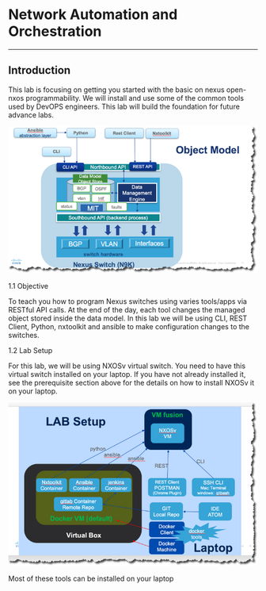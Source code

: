 # Network Automation and Orchestration

 ----


## Introduction
This lab is focusing on getting you started with the basic on nexus open-nxos  programmability.  We will install and use some of the common tools used by DevOPS engineers.  This lab will build the foundation for future advance labs.


![intro](/images/lab-2.png)



1.1 Objective

To teach you how to program Nexus switches using varies tools/apps via RESTful API calls.  At the end of the day, each tool changes the managed object stored inside the data model.  In this lab we will be using CLI, REST Client, Python, nxtoolkit and ansible to make configuration changes to the switches.


1.2 Lab Setup

For this lab, we will be using NXOSv virtual switch.  You need to have this virtual switch installed on your laptop.  If you have not already installed it,  see  the prerequisite section above for the details on how to install NXOSv it on your laptop.


![intro](/images/lab-1.png)

Most of these tools can be installed on your laptop
